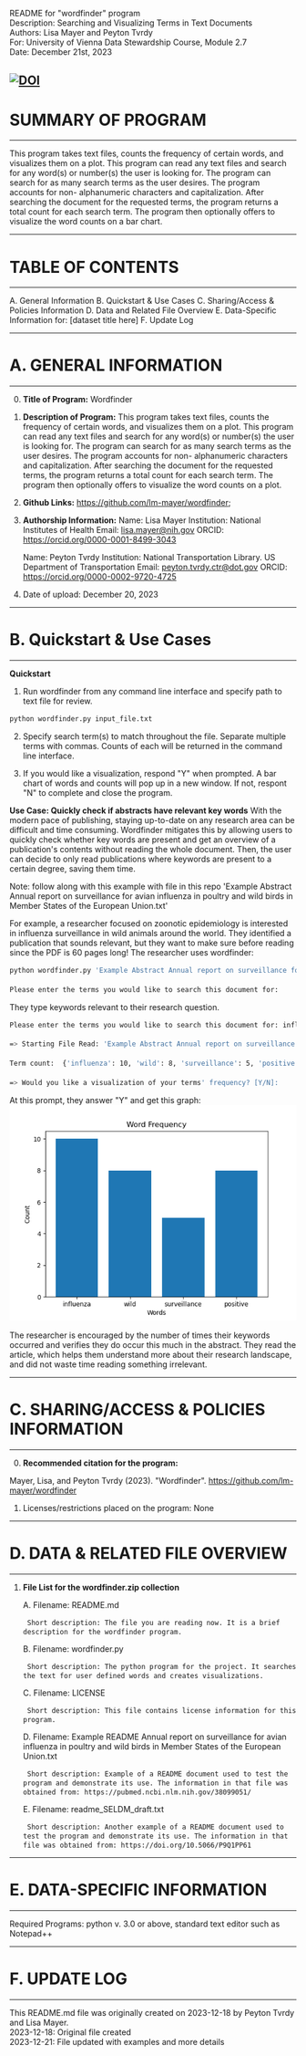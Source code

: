 README for "wordfinder" program <br>
Description: Searching and Visualizing Terms in Text Documents <br>
Authors: Lisa Mayer and Peyton Tvrdy <br>
For: University of Vienna Data Stewardship Course, Module 2.7 <br>
Date: December 21st, 2023 <br>

[![DOI](https://zenodo.org/badge/732012808.svg)](https://zenodo.org/doi/10.5281/zenodo.10501352)
----------------------------------------------------------------
# SUMMARY OF PROGRAM
----------------------------------------------------------------

This program takes text files, counts the frequency of certain words, and visualizes them on a plot. 
This program can read any text files and search for any word(s) or number(s) the user is looking for. 
The program can search for as many search terms as the user desires. The program accounts for non-
alphanumeric characters and capitalization. After searching the document for the requested terms, the 
program returns a total count for each search term. The program then optionally offers to visualize 
the word counts on a bar chart.


----------------------------------------------------------------
# TABLE OF CONTENTS
----------------------------------------------------------------

A. General Information
B. Quickstart & Use Cases
C. Sharing/Access & Policies Information
D. Data and Related File Overview
E. Data-Specific Information for: [dataset title here]
F. Update Log



----------------------------------------------------------------
# A. GENERAL INFORMATION
----------------------------------------------------------------

0. **Title of Program:** Wordfinder 
   

1. **Description of Program:** This program takes text files, counts the frequency of 
certain words, and visualizes them on a plot. This program can read any text files 
and search for any word(s) or number(s) the user is looking for. The program can 
search for as many search terms as the user desires. The program accounts for non-
alphanumeric characters and capitalization. After searching the document for the 
requested terms, the program returns a total count for each search term. The program 
then optionally offers to visualize the word counts on a plot.
   

2. **Github Links:** https://github.com/lm-mayer/wordfinder; 
       


3. **Authorship Information:** 
        Name: Lisa Mayer
           Institution: National Institutes of Health
           Email: lisa.mayer@nih.gov
		   ORCID: https://orcid.org/0000-0001-8499-3043

   	Name: Peyton Tvrdy
           Institution: National Transportation Library. US Department of Transportation
           Email: peyton.tvrdy.ctr@dot.gov
		   ORCID: https://orcid.org/0000-0002-9720-4725
	   

5. Date of upload: December 20, 2023   

----------------------------------------------------------------
# B. Quickstart & Use Cases
----------------------------------------------------------------
**Quickstart**
1. Run wordfinder from any command line interface and specify path to text file for review.
```bash
python wordfinder.py input_file.txt
```

2. Specify search term(s) to match throughout the file. Separate multiple terms with commas. Counts of each will be returned in the command line interface.

3.  If you would like a visualization, respond "Y" when prompted. A bar chart of words and counts will pop up in a new window. If not, respont "N" to complete and close the program.

**Use Case: Quickly check if abstracts have relevant key words**
With the modern pace of publishing, staying up-to-date on any research area can be difficult and time consuming. Wordfinder mitigates this by allowing users to quickly check whether key words are present and get an overview of a publication's contents without reading the whole document. Then, the user can decide to only read publications where keywords are present to a certain degree, saving them time.

Note: follow along with this example with file in this repo 'Example Abstract Annual report on surveillance for avian influenza in poultry and wild birds in Member States of the European Union.txt'

For example, a researcher focused on zoonotic epidemiology is interested in influenza surveillance in wild animals around the world. They identified a publication that sounds relevant, but they want to make sure before reading since the PDF is 60 pages long! The researcher uses wordfinder:
 ```bash
 python wordfinder.py 'Example Abstract Annual report on surveillance for avian influenza in poultry and wild birds in Member States of the European Union.txt'

 Please enter the terms you would like to search this document for: 
 ```
They type keywords relevant to their research question. 

```bash
Please enter the terms you would like to search this document for: influenza, wild, surveillance, positive

=> Starting File Read: 'Example Abstract Annual report on surveillance for avian influenza in poultry and wild birds in Member States of the European Union.txt'

Term count:  {'influenza': 10, 'wild': 8, 'surveillance': 5, 'positive': 8}

=> Would you like a visualization of your terms' frequency? [Y/N]:
```
At this prompt, they answer "Y" and get this graph: <br>
![graph of flu word counts](https://github.com/lm-mayer/wordfinder/blob/main/flu_abstract_ex_graph.png)

The researcher is encouraged by the number of times their keywords occurred and verifies they do occur this much in the abstract. They read the article, which helps them understand more about their research landscape, and did not waste time reading something irrelevant.

----------------------------------------------------------------
# C. SHARING/ACCESS & POLICIES INFORMATION 
----------------------------------------------------------------

0. **Recommended citation for the program:**

Mayer, Lisa, and Peyton Tvrdy (2023). "Wordfinder". https://github.com/lm-mayer/wordfinder


1. Licenses/restrictions placed on the program: None
   

----------------------------------------------------------------
# D. DATA & RELATED FILE OVERVIEW
----------------------------------------------------------------

1. **File List for the wordfinder.zip collection**   
        
   A. Filename: README.md
          
        Short description: The file you are reading now. It is a brief description for the wordfinder program. 
         

   B. Filename: wordfinder.py
           
        Short description: The python program for the project. It searches the text for user defined words and creates visualizations.
			
      
   C. Filename: LICENSE
           
        Short description: This file contains license information for this program. 
			

   D. Filename: Example README Annual report on surveillance for avian influenza in poultry and wild birds in Member States of the European Union.txt
         
        Short description: Example of a README document used to test the program and demonstrate its use. The information in that file was obtained from: https://pubmed.ncbi.nlm.nih.gov/38099051/
         
 
   E. Filename: readme_SELDM_draft.txt
          
        Short description: Another example of a README document used to test the program and demonstrate its use. The information in that file was obtained from: https://doi.org/10.5066/P9Q1PP61
        

----------------------------------------------------------------
# E. DATA-SPECIFIC INFORMATION  
----------------------------------------------------------------

Required Programs: python v. 3.0 or above, standard text editor such as Notepad++


----------------------------------------------------------------
# F. UPDATE LOG
----------------------------------------------------------------

This README.md file was originally created on 2023-12-18 by Peyton Tvrdy and Lisa Mayer. 
<br>
2023-12-18: Original file created <br>
2023-12-21: File updated with examples and more details
